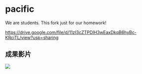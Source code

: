 # pacific
We are students. This fork just for our homework!


https://drive.google.com/file/d/11zI3cZTPDlH3wEaxDkqB6hyBc-KRciTL/view?usp=sharing

## 成果影片

[![](https://drive.google.com/uc?id=1os86Y-7n6rYmF3mlVKl_3T_v0Nmg5hHz)](https://drive.google.com/file/d/11zI3cZTPDlH3wEaxDkqB6hyBc-KRciTL/view?usp=sharing)
